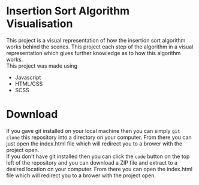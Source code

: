 # Insertion Sort Algorithm Visualisation
This project is a visual representation of how the insertion sort algorithm works behind the scenes. This project each step of the algorithm in a visual representation which gives further knowledge as to how this algorithm works. <br>This project was made using <br>
* Javascript
* HTML/CSS
* SCSS

# Download
If you gave git installed on your local machine then you can simply `git clone` this repository into a directory on your computer. From there you can just open the index.html file which will redirect you to a brower with the project open.
<br>
If you don't have git installed then you can click the `code` button on the top left of the repository and you can download a ZIP file and extract to a desired location on your computer. From there you can open the index.html file which will redirect you to a brower with the project open.